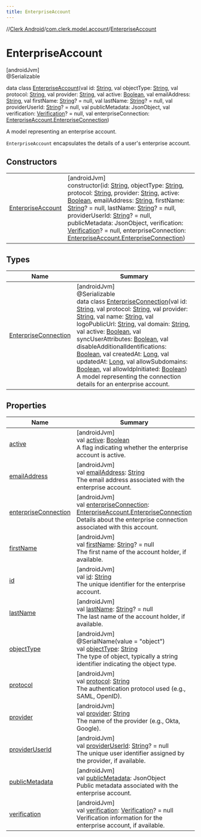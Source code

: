 ```yaml
---
title: EnterpriseAccount
---
```

//[Clerk Android](../../../index.html)/[com.clerk.model.account](../index.html)/[EnterpriseAccount](index.html)



# EnterpriseAccount



[androidJvm]\
@Serializable



data class [EnterpriseAccount](index.html)(val id: [String](https://kotlinlang.org/api/latest/jvm/stdlib/kotlin-stdlib/kotlin/-string/index.html), val objectType: [String](https://kotlinlang.org/api/latest/jvm/stdlib/kotlin-stdlib/kotlin/-string/index.html), val protocol: [String](https://kotlinlang.org/api/latest/jvm/stdlib/kotlin-stdlib/kotlin/-string/index.html), val provider: [String](https://kotlinlang.org/api/latest/jvm/stdlib/kotlin-stdlib/kotlin/-string/index.html), val active: [Boolean](https://kotlinlang.org/api/latest/jvm/stdlib/kotlin-stdlib/kotlin/-boolean/index.html), val emailAddress: [String](https://kotlinlang.org/api/latest/jvm/stdlib/kotlin-stdlib/kotlin/-string/index.html), val firstName: [String](https://kotlinlang.org/api/latest/jvm/stdlib/kotlin-stdlib/kotlin/-string/index.html)? = null, val lastName: [String](https://kotlinlang.org/api/latest/jvm/stdlib/kotlin-stdlib/kotlin/-string/index.html)? = null, val providerUserId: [String](https://kotlinlang.org/api/latest/jvm/stdlib/kotlin-stdlib/kotlin/-string/index.html)? = null, val publicMetadata: JsonObject, val verification: [Verification](../../com.clerk.model.verification/-verification/index.html)? = null, val enterpriseConnection: [EnterpriseAccount.EnterpriseConnection](-enterprise-connection/index.html))

A model representing an enterprise account.



`EnterpriseAccount` encapsulates the details of a user's enterprise account.



## Constructors


| | |
|---|---|
| [EnterpriseAccount](-enterprise-account.html) | [androidJvm]<br>constructor(id: [String](https://kotlinlang.org/api/latest/jvm/stdlib/kotlin-stdlib/kotlin/-string/index.html), objectType: [String](https://kotlinlang.org/api/latest/jvm/stdlib/kotlin-stdlib/kotlin/-string/index.html), protocol: [String](https://kotlinlang.org/api/latest/jvm/stdlib/kotlin-stdlib/kotlin/-string/index.html), provider: [String](https://kotlinlang.org/api/latest/jvm/stdlib/kotlin-stdlib/kotlin/-string/index.html), active: [Boolean](https://kotlinlang.org/api/latest/jvm/stdlib/kotlin-stdlib/kotlin/-boolean/index.html), emailAddress: [String](https://kotlinlang.org/api/latest/jvm/stdlib/kotlin-stdlib/kotlin/-string/index.html), firstName: [String](https://kotlinlang.org/api/latest/jvm/stdlib/kotlin-stdlib/kotlin/-string/index.html)? = null, lastName: [String](https://kotlinlang.org/api/latest/jvm/stdlib/kotlin-stdlib/kotlin/-string/index.html)? = null, providerUserId: [String](https://kotlinlang.org/api/latest/jvm/stdlib/kotlin-stdlib/kotlin/-string/index.html)? = null, publicMetadata: JsonObject, verification: [Verification](../../com.clerk.model.verification/-verification/index.html)? = null, enterpriseConnection: [EnterpriseAccount.EnterpriseConnection](-enterprise-connection/index.html)) |


## Types


| Name | Summary |
|---|---|
| [EnterpriseConnection](-enterprise-connection/index.html) | [androidJvm]<br>@Serializable<br>data class [EnterpriseConnection](-enterprise-connection/index.html)(val id: [String](https://kotlinlang.org/api/latest/jvm/stdlib/kotlin-stdlib/kotlin/-string/index.html), val protocol: [String](https://kotlinlang.org/api/latest/jvm/stdlib/kotlin-stdlib/kotlin/-string/index.html), val provider: [String](https://kotlinlang.org/api/latest/jvm/stdlib/kotlin-stdlib/kotlin/-string/index.html), val name: [String](https://kotlinlang.org/api/latest/jvm/stdlib/kotlin-stdlib/kotlin/-string/index.html), val logoPublicUrl: [String](https://kotlinlang.org/api/latest/jvm/stdlib/kotlin-stdlib/kotlin/-string/index.html), val domain: [String](https://kotlinlang.org/api/latest/jvm/stdlib/kotlin-stdlib/kotlin/-string/index.html), val active: [Boolean](https://kotlinlang.org/api/latest/jvm/stdlib/kotlin-stdlib/kotlin/-boolean/index.html), val syncUserAttributes: [Boolean](https://kotlinlang.org/api/latest/jvm/stdlib/kotlin-stdlib/kotlin/-boolean/index.html), val disableAdditionalIdentifications: [Boolean](https://kotlinlang.org/api/latest/jvm/stdlib/kotlin-stdlib/kotlin/-boolean/index.html), val createdAt: [Long](https://kotlinlang.org/api/latest/jvm/stdlib/kotlin-stdlib/kotlin/-long/index.html), val updatedAt: [Long](https://kotlinlang.org/api/latest/jvm/stdlib/kotlin-stdlib/kotlin/-long/index.html), val allowSubdomains: [Boolean](https://kotlinlang.org/api/latest/jvm/stdlib/kotlin-stdlib/kotlin/-boolean/index.html), val allowIdpInitiated: [Boolean](https://kotlinlang.org/api/latest/jvm/stdlib/kotlin-stdlib/kotlin/-boolean/index.html))<br>A model representing the connection details for an enterprise account. |


## Properties


| Name | Summary |
|---|---|
| [active](active.html) | [androidJvm]<br>val [active](active.html): [Boolean](https://kotlinlang.org/api/latest/jvm/stdlib/kotlin-stdlib/kotlin/-boolean/index.html)<br>A flag indicating whether the enterprise account is active. |
| [emailAddress](email-address.html) | [androidJvm]<br>val [emailAddress](email-address.html): [String](https://kotlinlang.org/api/latest/jvm/stdlib/kotlin-stdlib/kotlin/-string/index.html)<br>The email address associated with the enterprise account. |
| [enterpriseConnection](enterprise-connection.html) | [androidJvm]<br>val [enterpriseConnection](enterprise-connection.html): [EnterpriseAccount.EnterpriseConnection](-enterprise-connection/index.html)<br>Details about the enterprise connection associated with this account. |
| [firstName](first-name.html) | [androidJvm]<br>val [firstName](first-name.html): [String](https://kotlinlang.org/api/latest/jvm/stdlib/kotlin-stdlib/kotlin/-string/index.html)? = null<br>The first name of the account holder, if available. |
| [id](id.html) | [androidJvm]<br>val [id](id.html): [String](https://kotlinlang.org/api/latest/jvm/stdlib/kotlin-stdlib/kotlin/-string/index.html)<br>The unique identifier for the enterprise account. |
| [lastName](last-name.html) | [androidJvm]<br>val [lastName](last-name.html): [String](https://kotlinlang.org/api/latest/jvm/stdlib/kotlin-stdlib/kotlin/-string/index.html)? = null<br>The last name of the account holder, if available. |
| [objectType](object-type.html) | [androidJvm]<br>@SerialName(value = &quot;object&quot;)<br>val [objectType](object-type.html): [String](https://kotlinlang.org/api/latest/jvm/stdlib/kotlin-stdlib/kotlin/-string/index.html)<br>The type of object, typically a string identifier indicating the object type. |
| [protocol](protocol.html) | [androidJvm]<br>val [protocol](protocol.html): [String](https://kotlinlang.org/api/latest/jvm/stdlib/kotlin-stdlib/kotlin/-string/index.html)<br>The authentication protocol used (e.g., SAML, OpenID). |
| [provider](provider.html) | [androidJvm]<br>val [provider](provider.html): [String](https://kotlinlang.org/api/latest/jvm/stdlib/kotlin-stdlib/kotlin/-string/index.html)<br>The name of the provider (e.g., Okta, Google). |
| [providerUserId](provider-user-id.html) | [androidJvm]<br>val [providerUserId](provider-user-id.html): [String](https://kotlinlang.org/api/latest/jvm/stdlib/kotlin-stdlib/kotlin/-string/index.html)? = null<br>The unique user identifier assigned by the provider, if available. |
| [publicMetadata](public-metadata.html) | [androidJvm]<br>val [publicMetadata](public-metadata.html): JsonObject<br>Public metadata associated with the enterprise account. |
| [verification](verification.html) | [androidJvm]<br>val [verification](verification.html): [Verification](../../com.clerk.model.verification/-verification/index.html)? = null<br>Verification information for the enterprise account, if available. |

